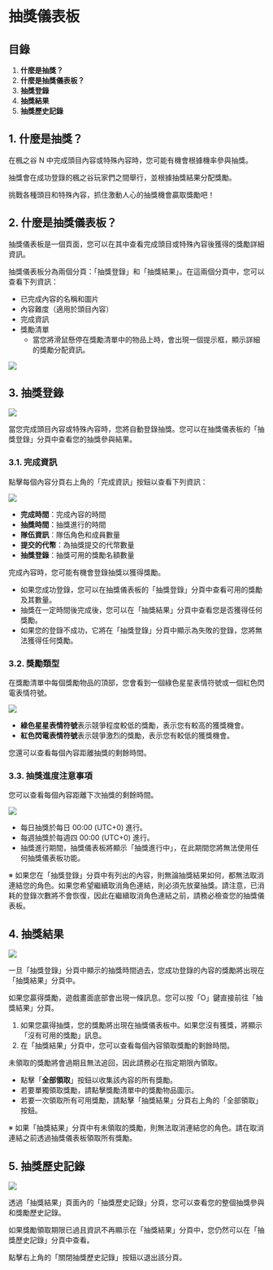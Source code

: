 # 抽獎儀表板

## 目錄

1. **什麼是抽獎？**
2. **什麼是抽獎儀表板？**
3. **抽獎登錄**
4. **抽獎結果**
5. **抽獎歷史記錄**

## 1. 什麼是抽獎？

在楓之谷 N 中完成頭目內容或特殊內容時，您可能有機會根據機率參與抽獎。

抽獎會在成功登錄的楓之谷玩家們之間舉行，並根據抽獎結果分配獎勵。

挑戰各種頭目和特殊內容，抓住激動人心的抽獎機會贏取獎勵吧！

## 2. 什麼是抽獎儀表板？

抽獎儀表板是一個頁面，您可以在其中查看完成頭目或特殊內容後獲得的獎勵詳細資訊。

抽獎儀表板分為兩個分頁：「抽獎登錄」和「抽獎結果」。在這兩個分頁中，您可以查看下列資訊：

* 已完成內容的名稱和圖片
* 內容難度（適用於頭目內容）
* 完成資訊
* 獎勵清單
  * 當您將滑鼠懸停在獎勵清單中的物品上時，會出現一個提示框，顯示詳細的獎勵分配資訊。

![](../../.gitbook/assets/image_1747236423334_807.png)

## 3. 抽獎登錄

![](../../.gitbook/assets/image_1747236423334_535.png)

當您完成頭目內容或特殊內容時，您將自動登錄抽獎。您可以在抽獎儀表板的「抽獎登錄」分頁中查看您的抽獎參與結果。

### 3.1. 完成資訊

點擊每個內容分頁右上角的「完成資訊」按鈕以查看下列資訊：

![](../../.gitbook/assets/image_1747236423334_60.png)

* **完成時間**：完成內容的時間
* **抽獎時間**：抽獎進行的時間
* **隊伍資訊**：隊伍角色和成員數量
* **提交的代幣**：為抽獎提交的代幣數量
* **抽獎登錄**：抽獎可用的獎勵名額數量

完成內容時，您可能有機會登錄抽獎以獲得獎勵。

* 如果您成功登錄，您可以在抽獎儀表板的「抽獎登錄」分頁中查看可用的獎勵及其數量。
* 抽獎在一定時間後完成後，您可以在「抽獎結果」分頁中查看您是否獲得任何獎勵。
* 如果您的登錄不成功，它將在「抽獎登錄」分頁中顯示為失敗的登錄，您將無法獲得任何獎勵。

### 3.2. 獎勵類型

在獎勵清單中每個獎勵物品的頂部，您會看到一個綠色星星表情符號或一個紅色閃電表情符號。

![](../../.gitbook/assets/image_1747236423334_518.png)

* **綠色星星表情符號**表示競爭程度較低的獎勵，表示您有較高的獲獎機會。
* **紅色閃電表情符號**表示競爭激烈的獎勵，表示您有較低的獲獎機會。

您還可以查看每個內容距離抽獎的剩餘時間。

### 3.3. 抽獎進度注意事項

您可以查看每個內容距離下次抽獎的剩餘時間。

![](../../.gitbook/assets/image_1747236423334_976.png)

* 每日抽獎於每日 00:00 (UTC+0) 進行。
* 每週抽獎於每週四 00:00 (UTC+0) 進行。
* 抽獎進行期間，抽獎儀表板將顯示「抽獎進行中」，在此期間您將無法使用任何抽獎儀表板功能。

※ 如果您在「抽獎登錄」分頁中有列出的內容，則無論抽獎結果如何，都無法取消連結您的角色。如果您希望繼續取消角色連結，則必須先放棄抽獎。請注意，已消耗的登錄次數將不會恢復，因此在繼續取消角色連結之前，請務必檢查您的抽獎儀表板。

## 4. 抽獎結果

![](../../.gitbook/assets/image_1747236423334_86.png)

一旦「抽獎登錄」分頁中顯示的抽獎時間過去，您成功登錄的內容的獎勵將出現在「抽獎結果」分頁中。

如果您贏得獎勵，遊戲畫面底部會出現一條訊息。您可以按「O」鍵直接前往「抽獎結果」分頁。

1. 如果您贏得抽獎，您的獎勵將出現在抽獎儀表板中。如果您沒有獲獎，將顯示「沒有可用的獎勵」訊息。
2. 在「抽獎結果」分頁中，您可以查看每個內容領取獎勵的剩餘時間。

未領取的獎勵將會過期且無法追回，因此請務必在指定期限內領取。

* 點擊「**全部領取**」按鈕以收集該內容的所有獎勵。
* 若要單獨領取獎勵，請點擊獎勵清單中的獎勵物品圖示。
* 若要一次領取所有可用獎勵，請點擊「抽獎結果」分頁右上角的「全部領取」按鈕。

※ 如果「抽獎結果」分頁中有未領取的獎勵，則無法取消連結您的角色。請在取消連結之前透過抽獎儀表板領取所有獎勵。

## 5. 抽獎歷史記錄

![](../../.gitbook/assets/image_1747236423334_743.png)

透過「抽獎結果」頁面內的「抽獎歷史記錄」分頁，您可以查看您的整個抽獎參與和獎勵歷史記錄。

如果獎勵領取期限已過且資訊不再顯示在「抽獎結果」分頁中，您仍然可以在「抽獎歷史記錄」分頁中查看。

點擊右上角的「關閉抽獎歷史記錄」按鈕以退出該分頁。
